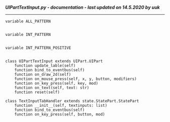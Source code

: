 ***UIPartTextInput.py - documentation - last updated on 14.5.2020 by uuk***
___

    variable ALL_PATTERN


    variable INT_PATTERN


    variable INT_PATTERN_POSITIVE


    class UIPartTextInput extends UIPart.UIPart
        function update_lable(self)
        function bind_to_eventbus(self)
        function on_draw_2d(self)
        function on_mouse_press(self, x, y, button, modifiers)
        function on_key_press(self, key, mod)
        function on_text(self, text: str)
        function reset(self)

    class TextInputTabHandler extends state.StatePart.StatePart
        function __init__(self, textinputs: list)
        function bind_to_eventbus(self)
        function on_key_press(self, button, mod)